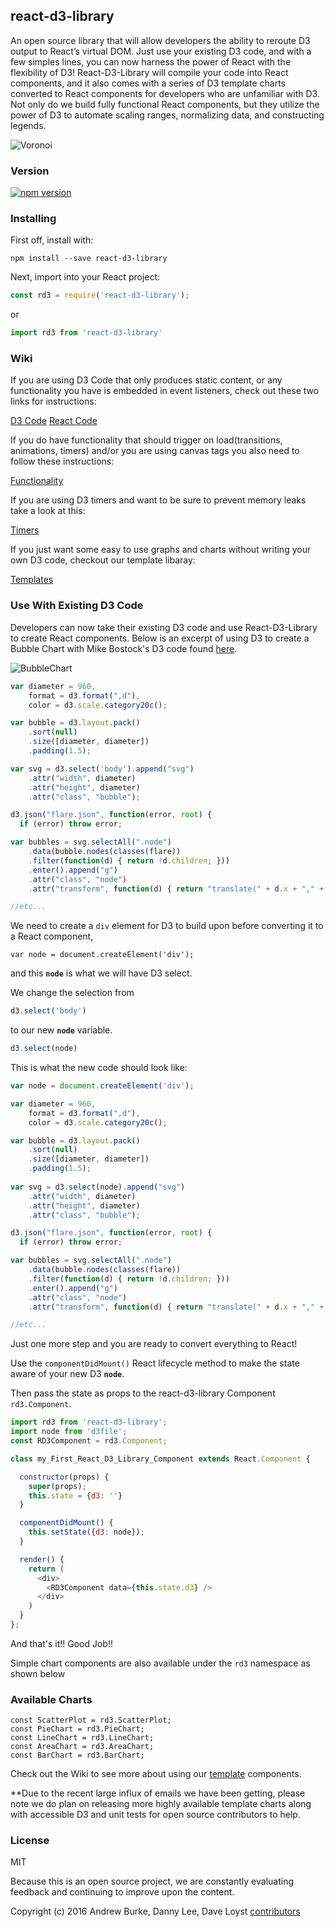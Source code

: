 ## react-d3-library
An open source library that will allow developers the ability to reroute D3 output to React’s virtual DOM. Just use your existing D3 code, and with a few simples lines, you can now harness the power of React with the flexibility of D3! React-D3-Library will compile your code into React components, and it also comes with a series of D3 template charts converted to React components for developers who are unfamiliar with D3. Not only do we build fully functional React components, but they utilize the power of D3 to automate scaling ranges, normalizing data, and constructing legends.

![Voronoi](http://i.imgur.com/zwSsPTS.gif) 

### Version
[![npm version](https://badge.fury.io/js/react-d3-library.png)](https://www.npmjs.com/package/react-d3-library)

### Installing

First off, install with:

`npm install --save react-d3-library`

Next, import into your React project:

```javascript
const rd3 = require('react-d3-library');
```

or 

```javascript
import rd3 from 'react-d3-library'
```
### Wiki

If you are using D3 Code that only produces static content, or any functionality you have is embedded in event listeners, check out these two links for instructions:

[D3 Code](https://github.com/react-d3-library/react-d3-library/wiki/D3-Code)
[React Code](https://github.com/react-d3-library/react-d3-library/wiki/React-Code)

If you do have functionality that should trigger on load(transitions, animations, timers) and/or you are using canvas tags you also need to follow these instructions:

[Functionality](https://github.com/react-d3-library/react-d3-library/wiki/Functionality)

If you are using D3 timers and want to be sure to prevent memory leaks take a look at this:

[Timers](https://github.com/react-d3-library/react-d3-library/wiki/Timers)

If you just want some easy to use graphs and charts without writing your own D3 code, checkout our template libaray:

[Templates](https://github.com/react-d3-library/react-d3-library/wiki/Templates)

### Use With Existing D3 Code

Developers can now take their existing D3 code and use React-D3-Library to create React components.
Below is an excerpt of using D3 to create a Bubble Chart with Mike Bostock's D3 code found [here](https://bl.ocks.org/mbostock/4063269).

![BubbleChart](http://i.imgur.com/iBumKRW.png)

```javascript
var diameter = 960,
    format = d3.format(",d"),
    color = d3.scale.category20c();

var bubble = d3.layout.pack()
    .sort(null)
    .size([diameter, diameter])
    .padding(1.5);

var svg = d3.select('body').append("svg")
    .attr("width", diameter)
    .attr("height", diameter)
    .attr("class", "bubble");

d3.json("flare.json", function(error, root) {
  if (error) throw error;

var bubbles = svg.selectAll(".node")
    .data(bubble.nodes(classes(flare))
    .filter(function(d) { return !d.children; }))
    .enter().append("g")
    .attr("class", "node")
    .attr("transform", function(d) { return "translate(" + d.x + "," + d.y + ")"; });

//etc...
```

We need to create a `div` element for D3 to build upon before
converting it to a React component,

`var node = document.createElement('div');`

and this **`node`** is what we will have D3 select.

We change the selection from 
```javascript
d3.select('body')
```
to our new **`node`** variable.
```javascript
d3.select(node)
```

This is what the new code should look like:

```javascript
var node = document.createElement('div');

var diameter = 960,
    format = d3.format(",d"),
    color = d3.scale.category20c();

var bubble = d3.layout.pack()
    .sort(null)
    .size([diameter, diameter])
    .padding(1.5);
    
var svg = d3.select(node).append("svg")
    .attr("width", diameter)
    .attr("height", diameter)
    .attr("class", "bubble");

d3.json("flare.json", function(error, root) {
  if (error) throw error;

var bubbles = svg.selectAll(".node")
    .data(bubble.nodes(classes(flare))
    .filter(function(d) { return !d.children; }))
    .enter().append("g")
    .attr("class", "node")
    .attr("transform", function(d) { return "translate(" + d.x + "," + d.y + ")"; });

//etc...
```

Just one more step and you are ready to convert everything to React!

Use the `componentDidMount()` React lifecycle method to make the state aware of your new D3 **`node`**. 

Then pass the state as props to the react-d3-library Component `rd3.Component`.

```javascript
import rd3 from 'react-d3-library';
import node from 'd3file';
const RD3Component = rd3.Component;

class my_First_React_D3_Library_Component extends React.Component {

  constructor(props) {
    super(props);
    this.state = {d3: ''}
  }

  componentDidMount() {
    this.setState({d3: node});
  }

  render() {
    return (
      <div>
        <RD3Component data={this.state.d3} />
      </div>
    )
  }
};
```
And that's it!! Good Job!!


Simple chart components are also available under the `rd3` namespace as shown below

### Available Charts

```
const ScatterPlot = rd3.ScatterPlot;
const PieChart = rd3.PieChart;
const LineChart = rd3.LineChart;
const AreaChart = rd3.AreaChart;
const BarChart = rd3.BarChart;
```

Check out the Wiki to see more about using our [template](https://github.com/react-d3-library/react-d3-library/wiki/Templates) components.

**Due to the recent large influx of emails we have been getting, please note we do plan on releasing more highly available template charts along with accessible D3 and unit tests for open source contributors to help.  

### License
MIT

Because this is an open source project, we are constantly evaluating feedback and continuing to improve upon the content.

Copyright (c) 2016 Andrew Burke, Danny Lee, Dave Loyst [contributors](https://github.com/orgs/react-d3-library/people)

